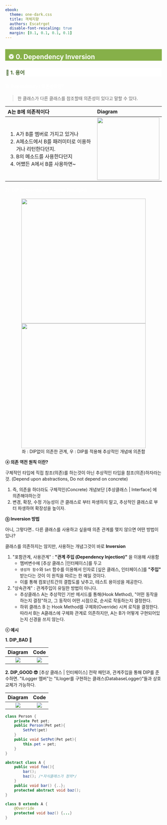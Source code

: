 ```yaml
---
ebook:
  theme: one-dark.css
  title: 객체지향
  authors: Escatrgot
  disable-font-rescaling: true
  margin: [0.1, 0.1, 0.1, 0.1]
---
```

<style>
    h3.quest { font-weight: bold; border: 3px solid; color: #A0F !important;}
    .quest { font-weight: bold; color: #A0F !important;}

    h2 { border-top: 12px solid #86B049; border-left: 5px solid #86B049; border-right: 5px solid #86B049; background-color: #86B049; color: #FFF !important; font-weight: bold;}

    h3 { border-top: 3px solxwid #FFF; border: 2px solid #FFF; background-color: #FFF; color: #476930 !important;}

    h4 { font-weight: bold; color: #FFF !important; }
</style>

## &nbsp;♽ 0. Dependency Inversion

### 📄 1.  용어
#### 1). Dependency : 의존성이란?

> 한 클래스가 다른 클래스를 참조할때 의존성이 있다고 말할 수 있다. 

|A는 B에 의존적이다|Diagram|
|:--|:--|
|<ol><li>A가 B를 멤버로 가지고 있거나</li><li>A메소드에서 B를 패러미터로 이용하거나 리턴한다던지.</li><li>B의 메소드를 사용한다던지</li><li>어쨌든 A에서 B를 사용하면~</li></ol>|<img src="./img/DependencyExample.png" width=200px>|


#### 2). DIP (Dependency Inverse Principle)

<p align="center">
    <img src=https://imgur.com/j0xQyAR.png width=400px></br>
    <img src="./img/DIP.png" width=400px></br>
    좌 : DIP없이 의존한 관계, 우 : DIP를 적용해 추상적인 개념에 의존함
</p>

**ⓐ 의존 역전 원칙 이란?**
  
구체적인 타입에 직접 참조(의존)를 하는것이 아닌 추상적인 타입을 참조(의존)하자라는 것. 
(Depend upon abstractions, Do not depend on concrete)
1. 즉, 의존을 하더라도 구체적인(Concrete) 개념보단 [추상클래스 | Interface] 에 의존해야하는것
2. 변경, 확장, 수정 가능성이 큰 클래스로 부터 파생하지 말고, 추상적인 클래스로 부터 파생하여 확장성을 높이자.

**ⓑ Inversion 방법**

아니, 그렇다면.. 다른 클래스를 사용하고 싶을때 의존 관계를 맺지 않으면 어떤 방법이 있나?

클래스를 의존하지는 않지만, 사용하는 개념그것이 바로 **Inversion**
1. "포함관계, 사용관계" : **"관계 주입 (Dependency Injection)"** 을 이용해 사용함
    * 멤버변수에 [추상 클래스 |인터페이스]를 두고 
    * `생성자 함수`와 `Set` 함수를 이용해서 인자로 [싶은 클래스, 인터페이스]를 **"주입"** 받는다는 것이 이 원칙을 따르는 한 예일 것이다.
    * 이를 통해 컴포넌트간의 결합도를 낮추고, 테스트 용이성을 제공한다.
1. "상속관계" : 관계주입이 유일한 방법이 아니다.
    * 추상클래스 A는 추상적인 기반 메서드를 통해(Hook Method), "어떤 동작을 하는지 결정"하고, 그 동작이 어떤 시점으로, 순서로 작동하는지 결정한다.
    * 하위 클래스 B 는 Hook Method를 구체화(Override) 시켜 로직을 결정한다.
따라서 B는 A클래스에 구체화 관계로 의존하지만, A는 B가 어떻게 구현되어있는지 신경을 쓰지 않는다.


**ⓒ 예시**

**1. DIP_BAD 🤪**

|Diagram|Code|
|:-:|:-:|
|<img src="./img/2.png">|<img src="./img/1.png">|

**2. DIP_GOOD 😎**
[추상 클래스 | 인터페이스] 전략 패턴과, 관계주입을 통해 DIP를 준수하면.
"ILogger 멤버"는 "ILloger를 구현하는 클래스(DatabaseLogger)"들과 상호 교체가 가능하다. 

|Diagram|Code|
|:-:|:-:|
|<img src="./img/4.png">|<img src="./img/3.png">|

```java
class Person {
    private Pet pet;
    public Person(Pet pet){
        SetPet(pet)
    }
    public void SetPet(Pet pet){
        this.pet = pet;
    }
}
```

```java
abstract class A {
    public void foo(){
        bar();
        baz(); /*자식클래스가 정의*/
    }
    public void bar() {..};
    protected abstract void baz();
}

class B extends A {
    @Override
    protected void baz() {...}
}
```